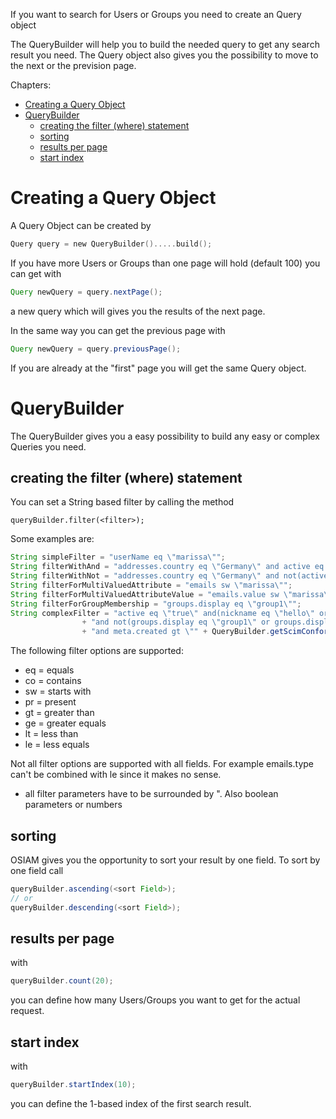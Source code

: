 If you want to search for Users or Groups you need to create an Query object

The QueryBuilder will help you to build the needed query to get any search
result you need. The Query object also gives you the possibility to move to the
next or the prevision page.


Chapters:
- [Creating a Query Object](#creating-a-query-object)
- [QueryBuilder](#querybuilder)
  - [creating the filter (where) statement](#creating-the-filter-where-statement)
  - [sorting](#sorting)
  - [results per page](#results-per-page)
  - [start index](#start-index)

# Creating a Query Object
A Query Object can be created by

```h
Query query = new QueryBuilder().....build();
```


If you have more Users or Groups than one page will hold (default 100) you can
get with

```java
Query newQuery = query.nextPage();
```

a new query which will gives you the results of the next page.

In the same way you can get the previous page with

```java
Query newQuery = query.previousPage();
```

If you are already at the "first" page you will get the same Query object.

# QueryBuilder

The QueryBuilder gives you a easy possibility to build any easy or complex
Queries you need.


## creating the filter (where) statement

You can set a String based filter by calling the method 

    queryBuilder.filter(<filter>);

Some examples are:

```java
String simpleFilter = "userName eq \"marissa\"";
String filterWithAnd = "addresses.country eq \"Germany\" and active eq \"true\"";
String filterWithNot = "addresses.country eq \"Germany\" and not(active eq \"true\")";
String filterForMultiValuedAttribute = "emails sw \"marissa\"";
String filterForMultiValuedAttributeValue = "emails.value sw \"marissa\"";
String filterForGroupMembership = "groups.display eq \"group1\"";
String complexFilter = "active eq \"true\" and(nickname eq \"hello\" or nickname eq \"world\")"
                + "and not(groups.display eq \"group1\" or groups.display eq \"group2\") "
                + "and meta.created gt \"" + QueryBuilder.getScimConformFormattedDateTime(dateTime) + "\"";
```

The following filter options are supported:
* eq = equals
* co = contains
* sw = starts with
* pr = present
* gt = greater than
* ge = greater equals
* lt = less than
* le = less equals

Not all filter options are supported with all fields. For example emails.type
can't be combined with le since it makes no sense.

- all filter parameters have to be surrounded by ". Also boolean parameters or
numbers

## sorting

OSIAM gives you the opportunity to sort your result by one field. To sort by
one field call

```java
queryBuilder.ascending(<sort Field>);
// or
queryBuilder.descending(<sort Field>);
```

## results per page

with
```java
queryBuilder.count(20);
```

you can define how many Users/Groups you want to get for the actual request.

## start index
with
 
```java
queryBuilder.startIndex(10);
```

you can define the 1-based index of the first search result.
